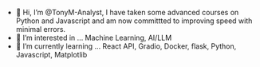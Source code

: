 - 👋 Hi, I’m @TonyM-Analyst, I have taken some advanced courses on Python and Javascript and am now committted to improving speed with minimal errors.
- 👀 I’m interested in ... Machine Learning, AI/LLM
- 🌱 I’m currently learning ... React API, Gradio, Docker, flask, Python, Javascript, Matplotlib



<!---
TonyM-Analyst/TonyM-Analyst is a ✨ special ✨ repository because its `README.md` (this file) appears on your GitHub profile.
You can click the Preview link to take a look at your changes.
--->
